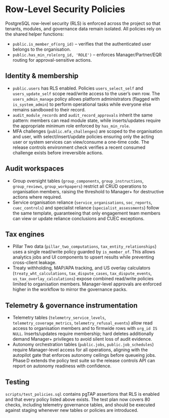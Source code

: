 # Row-Level Security Policies

PostgreSQL row-level security (RLS) is enforced across the project so that
tenants, modules, and governance data remain isolated. All policies rely on the
shared helper functions:

- `public.is_member_of(org_id)` – verifies that the authenticated user belongs
  to the organisation.
- `public.has_min_role(org_id, 'ROLE')` – enforces Manager/Partner/EQR routing
  for approval-sensitive actions.

## Identity & membership

- `public.users` has RLS enabled. Policies `users_select_self` and
  `users_update_self` scope read/write access to the user’s own row. The
  `users_admin_manage` policy allows platform administrators (flagged with
  `is_system_admin`) to perform operational tasks while everyone else remains
  sandboxed to their record.
- `audit_module_records` and `audit_record_approvals` inherit the same pattern:
  members can read module state, while inserts/updates require the appropriate
  minimum role enforced by `has_min_role`.
- MFA challenges (`public.mfa_challenges`) are scoped to the organisation and
  user, with select/insert/update policies ensuring only the acting user or
  system services can view/consume a one-time code. The release controls
  environment check verifies a recent consumed challenge exists before
  irreversible actions.

## Audit workspaces

- Group oversight tables (`group_components`, `group_instructions`,
  `group_reviews`, `group_workpapers`) restrict all CRUD operations to
  organisation members, raising the threshold to Manager+ for destructive
  actions where required.
- Service organisation reliance (`service_organisations`, `soc_reports`,
  `cuec_controls`) and specialist reliance (`specialist_assessments`) follow the
  same template, guaranteeing that only engagement team members can view or
  update reliance conclusions and CUEC exceptions.

## Tax engines

- Pillar Two data (`pillar_two_computations`, `tax_entity_relationships`) uses a
  single read/write policy guarded by `is_member_of`. This allows analytics jobs
  and UI components to upsert results while preventing cross-client leakage.
- Treaty withholding, MAP/APA tracking, and US overlay calculators
  (`treaty_wht_calculations`, `tax_dispute_cases`, `tax_dispute_events`,
  `us_tax_overlay_calculations`) expose combined read/write policies limited to
  organisation members. Manager-level approvals are enforced higher in the
  workflow to mirror the governance packs.

## Telemetry & governance instrumentation

- Telemetry tables (`telemetry_service_levels`, `telemetry_coverage_metrics`,
  `telemetry_refusal_events`) allow read access to organisation members and to
  firmwide rows with `org_id IS NULL`. Inserts/updates require membership; hard
  deletes additionally demand Manager+ privileges to avoid silent loss of audit
  evidence.
- Autonomy orchestration tables (`public.jobs`, `public.job_schedules`) require
  Manager-level access for all operations, aligning with the autopilot gate that
  enforces autonomy ceilings before queueing jobs. Phase D extends the policy
  test suite so the release controls API can report on autonomy readiness with
  confidence.

## Testing

`scripts/test_policies.sql` contains pgTAP assertions that RLS is enabled and
that every policy listed above exists. The test plan now covers 80 checks,
including telemetry governance tables, and should be executed against staging
whenever new tables or policies are introduced.
